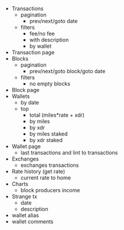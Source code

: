 * Transactions
  - pagination
    - prev/next/goto date
  - filters
    - fee/no fee
    - with description
    - by wallet
* Transaction page
* Blocks
  - pagination
    - prev/next/goto block/goto date
  - filters
    - no empty blocks
* Block page
* Wallets
  - by date
  - top
    - total (miles*rate + xdr)
    - by miles
    - by xdr
    - by miles staked
    - by xdr staked
* Wallet page
  - last transactions and lint to transactions
* Exchanges
  - exchanges transactions
* Rate history (get rate)
  - current rate to home
* Charts
  - block producers income
* Strange tx
  - date
  - description
* wallet alias
* wallet comments